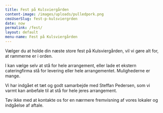 ```yaml
---
title: Fest på Kulsviergården
content-image: /images/uploads/pulledpork.png
cmsUserSlug: fest-p-kulsviergrden
date: now
permalink: /fest/
layout: default
menu-name: Fest på Kulsviergården
---
```


Vælger du at holde din næste store fest på Kulsviergården, vil vi gøre alt for, at rammerne er i orden.

I kan vælge selv at stå for hele arrangement, eller lade et ekstern cateringfirma stå for levering eller hele arrangementet. Mulighederne er mange.

Vi har indgået et tæt og godt samarbejde med Steffan Pedersen, som vi varmt kan anbefale til at stå for hele jeres arrangement.

Tøv ikke med at kontakte os for en nærmere fremvisning af vores lokaler og indgåelse af aftale.

 